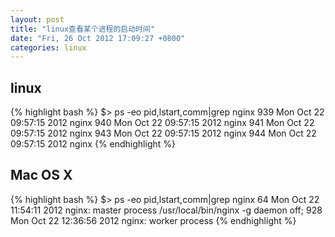 ```yaml
---
layout: post
title: "linux查看某个进程的启动时间"
date: "Fri, 26 Oct 2012 17:09:27 +0800"
categories: linux
---
```


linux
-----

{% highlight bash %}
$> ps -eo pid,lstart,comm|grep nginx
  939 Mon Oct 22 09:57:15 2012 nginx
  940 Mon Oct 22 09:57:15 2012 nginx
  941 Mon Oct 22 09:57:15 2012 nginx
  943 Mon Oct 22 09:57:15 2012 nginx
  944 Mon Oct 22 09:57:15 2012 nginx
{% endhighlight %}

Mac OS X
-----

{% highlight bash %}
$> ps -eo pid,lstart,comm|grep nginx
   64 Mon Oct  22 11:54:11 2012     nginx: master process /usr/local/bin/nginx -g daemon off;
  928 Mon Oct  22 12:36:56 2012     nginx: worker process
{% endhighlight %}
